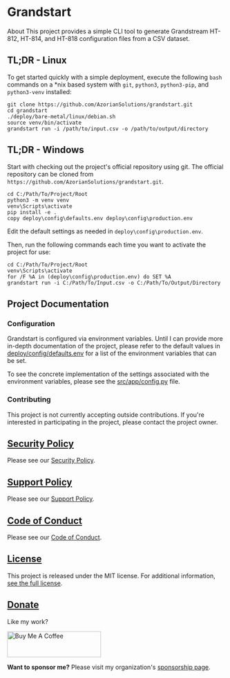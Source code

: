 # Grandstart

About
This project provides a simple CLI tool to generate Grandstream HT-812, HT-814, and HT-818 configuration files
from a CSV dataset.

## TL;DR - Linux

To get started quickly with a simple deployment, execute the following `bash` commands on a *nix based system
with `git`, `python3`, `python3-pip`, and `python3-venv` installed:

```
git clone https://github.com/AzorianSolutions/grandstart.git
cd grandstart
./deploy/bare-metal/linux/debian.sh
source venv/bin/activate
grandstart run -i /path/to/input.csv -o /path/to/output/directory
```

## TL;DR - Windows

Start with checking out the project's official repository using git. The official repository can be
cloned from `https://github.com/AzorianSolutions/grandstart.git`.

```
cd C:/Path/To/Project/Root
python3 -m venv venv
venv\Scripts\activate
pip install -e .
copy deploy\config\defaults.env deploy\config\production.env
```

Edit the default settings as needed in `deploy\config\production.env`.

Then, run the following commands each time you want to activate the project for use:

```
cd C:/Path/To/Project/Root
venv\Scripts\activate
for /F %A in (deploy\config\production.env) do SET %A
grandstart run -i C:/Path/To/Input.csv -o C:/Path/To/Output/Directory
```

## Project Documentation

### Configuration

Grandstart is configured via environment variables. Until I can provide more in-depth documentation of the project,
please refer to the default values in [deploy/config/defaults.env](./deploy/config/defaults.env) for a list of the
environment variables that can be set.

To see the concrete implementation of the settings associated with the environment variables, please see the
[src/app/config.py](./src/app/config.py) file.

### Contributing

This project is not currently accepting outside contributions. If you're interested in participating in the project,
please contact the project owner.

## [Security Policy](./.github/SECURITY.md)

Please see our [Security Policy](./.github/SECURITY.md).

## [Support Policy](./.github/SUPPORT.md)

Please see our [Support Policy](./.github/SUPPORT.md).

## [Code of Conduct](./.github/CODE_OF_CONDUCT.md)

Please see our [Code of Conduct](./.github/CODE_OF_CONDUCT.md).

## [License](./LICENSE)

This project is released under the MIT license. For additional information, [see the full license](./LICENSE).

## [Donate](https://www.buymeacoffee.com/AzorianMatt)

Like my work?

<a href="https://www.buymeacoffee.com/AzorianMatt" target="_blank"><img src="https://cdn.buymeacoffee.com/buttons/v2/default-blue.png" alt="Buy Me A Coffee" style="height: 60px !important;width: 217px !important;" ></a>

**Want to sponsor me?** Please visit my organization's [sponsorship page](https://github.com/sponsors/AzorianSolutions).

